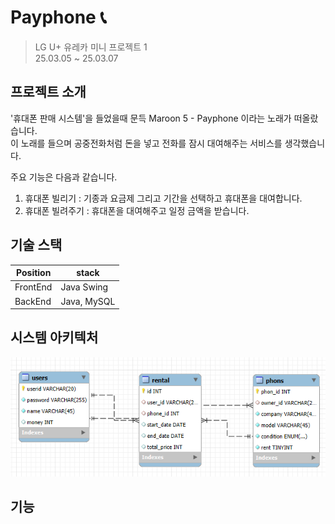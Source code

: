 # Payphone 📞
> LG U+ 유레카 미니 프로젝트 1  
> 25.03.05 ~ 25.03.07

## 프로젝트 소개
'휴대폰 판매 시스템'을 들었을때 문득 Maroon 5 - Payphone 이라는 노래가 떠올랐습니다.  
이 노래를 들으며 공중전화처럼 돈을 넣고 전화를 잠시 대여해주는 서비스를 생각했습니다.

주요 기능은 다음과 같습니다.
1. 휴대폰 빌리기 : 기종과 요금제 그리고 기간을 선택하고 휴대폰을 대여합니다.
2. 휴대폰 빌려주기 : 휴대폰을 대여해주고 일정 금액을 받습니다.

## 기술 스택
| Position | stack       |
|----------|-------------|
| FrontEnd | Java Swing  |
| BackEnd  | Java, MySQL |

## 시스템 아키텍처
![img.png](img.png)

## 기능